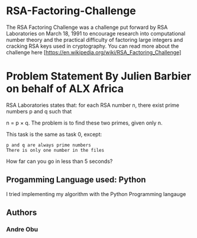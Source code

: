 # RSA-Factoring-Challenge

The RSA Factoring Challenge was a challenge put forward by RSA Laboratories on March 18, 1991 to encourage research into computational number theory and the practical difficulty of factoring large integers and cracking RSA keys used in cryptography.
You can read more about the challenge here [https://en.wikipedia.org/wiki/RSA_Factoring_Challenge]

# Problem Statement By Julien Barbier on behalf of ALX Africa
RSA Laboratories states that: for each RSA number n, there exist prime numbers p and q such that

n = p × q. The problem is to find these two primes, given only n.

This task is the same as task 0, except:

    p and q are always prime numbers
    There is only one number in the files

How far can you go in less than 5 seconds?

## Progamming Language used: Python

I tried implementing my algorithm with the Python Programming langauge


## Authors
### Andre Obu
